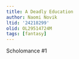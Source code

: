 ```yaml
---
title: A Deadly Education
author: Naomi Novik
ltid: '24218299'
olid: OL29514724M
tags: [fantasy]
---
```


Scholomance #1
